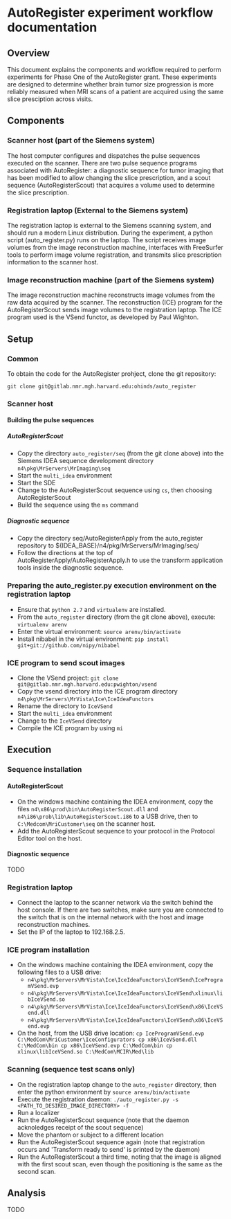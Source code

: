 AutoRegister experiment workflow documentation
==========

## Overview

This document explains the components and workflow required to perform
experiments for Phase One of the AutoRegister grant. These experiments
are designed to determine whether brain tumor size progression is more
reliably measured when MRI scans of a patient are acquired using the
same slice presciption across visits.

## Components

### Scanner host (part of the Siemens system)

The host computer configures and dispatches the pulse sequences
executed on the scanner. There are two pulse sequence programs
associated with AutoRegister: a diagnostic sequence for tumor imaging
that has been modified to allow changing the slice prescription, and a
scout sequence (AutoRegisterScout) that acquires a volume used to
determine the slice prescription.

### Registration laptop (External to the Siemens system)

The registration laptop is external to the Siemens scanning system,
and should run a modern Linux distribution. During the experiment, a
python script (auto_register.py) runs on the laptop. The script
receives image volumes from the image reconstruction machine,
interfaces with FreeSurfer tools to perform image volume registration,
and transmits slice prescription information to the scanner host.

### Image reconstruction machine (part of the Siemens system)

The image reconstruction machine reconstructs image volumes from the
raw data acquired by the scanner. The reconstruction (ICE) program for
the AutoRegisterScout sends image volumes to the registration
laptop. The ICE program used is the VSend functor, as developed by
Paul Wighton.

## Setup

### Common

To obtain the code for the AutoRegister prohject, clone the git
repository:

`git clone git@gitlab.nmr.mgh.harvard.edu:ohinds/auto_register`

### Scanner host

#### Building the pulse sequences

##### AutoRegisterScout

* Copy the directory `auto_register/seq` (from the git clone above)
  into the Siemens IDEA sequence development directory
  `n4\pkg\MrServers\MrImaging\seq`
* Start the `multi_idea` environment
* Start the SDE
* Change to the AutoRegisterScout sequence using `cs`, then choosing
  AutoRegisterScout
* Build the sequence using the `ms` command

##### Diagnostic sequence

* Copy the directory seq/AutoRegisterApply from the auto\_register
  repository to ${IDEA_BASE}/n4/pkg/MrServers/MrImaging/seq/
* Follow the directions at the top of
  AutoRegisterApply/AutoRegisterApply.h to use the transform application
  tools inside the diagnostic sequence.

### Preparing the auto_register.py execution environment on the registration laptop

* Ensure that `python 2.7` and `virtualenv` are installed.
* From the `auto_register` directory (from the git clone above),
execute:
`virtualenv arenv`
* Enter the virtual environment:
`source arenv/bin/activate`
* Install nibabel in the virtual environment:
`pip install git+git://github.com/nipy/nibabel`

### ICE program to send scout images

* Clone the VSend project: `git clone
  git@gitlab.nmr.mgh.harvard.edu:pwighton/vsend`
* Copy the vsend directory into the ICE program directory
  `n4\pkg\MrServers\MrVista\Ice\IceIdeaFunctors`
* Rename the directory to `IceVSend`
* Start the `multi_idea` environment
* Change to the `IceVSend` directory
* Compile the ICE program by using `mi`

## Execution ##

### Sequence installation

#### AutoRegisterScout

* On the windows machine containing the IDEA environment, copy the files
  `n4\x86\prod\bin\AutoRegisterScout.dll` and
  `n4\i86\prob\lib\AutoRegisterScout.i86` to a USB drive, then to
  `C:\Medcom\MriCustomer\seq` on the scanner host.
* Add the AutoRegisterScout sequence to your protocol in the Protocol
  Editor tool on the host.

#### Diagnostic sequence

TODO

### Registration laptop

* Connect the laptop to the scanner network via the switch behind the
host console. If there are two switches, make sure you are connected
to the switch that is on the internal network with the host and image
reconstruction machines.
* Set the IP of the laptop to 192.168.2.5.

### ICE program installation

* On the windows machine containing the IDEA environment, copy the
  following files to a USB drive:
  * `n4\pkg\MrServers\MrVista\Ice\IceIdeaFunctors\IceVSend\IceProgramVSend.evp`
  * `n4\pkg\MrServers\MrVista\Ice\IceIdeaFunctors\IceVSend\xlinux\libIceVSend.so`
  * `n4\pkg\MrServers\MrVista\Ice\IceIdeaFunctors\IceVSend\x86\IceVSend.dll`
  * `n4\pkg\MrServers\MrVista\Ice\IceIdeaFunctors\IceVSend\x86\IceVSend.evp`
* On the host, from the USB drive location:
`cp IceProgramVSend.evp C:\MedCom\MriCustomer\IceConfigurators
cp x86\IceVSend.dll C:\MedCom\bin
cp x86\IceVSend.evp C:\MedCom\bin
cp xlinux\libIceVSend.so C:\MedCom\MCIR\Med\lib`

### Scanning (sequence test scans only)

* On the registration laptop change to the `auto_register` directory,
  then enter the python environment by `source arenv/bin/activate`
* Execute the registration daemon:
`./auto_register.py -s <PATH_TO_DESIRED_IMAGE_DIRECTORY> -f`
* Run a localizer
* Run the AutoRegisterScout sequence (note that the daemon acknoledges
  receipt of the scout sequence)
* Move the phantom or subject to a different location
* Run the AutoRegisterScout sequence again (note that registration
  occurs and 'Transform ready to send' is printed by the daemon)
* Run the AutoRegisterScout a third time, noting that the image is
  aligned with the first scout scan, even though the positioning is
  the same as the second scan.

## Analysis

TODO
